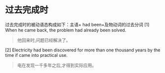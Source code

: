# 过去完成时

过去完成时的被动语态构成如下：主语+ had been+及物动词的过去分词
[1] When he came back, the problem had already been solved.

> 他回来时,问题已经解决了。

[2] Electricity had been discovered for more than one thousand years by the time if came into practical use.

> 电在发现一千多年之后,才得到实际应用。

